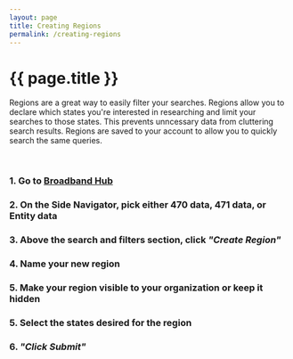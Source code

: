 ```yaml
---
layout: page
title: Creating Regions
permalink: /creating-regions
---
```


# {{ page.title }}
Regions are a great way to easily filter your searches. Regions allow you to declare which states you're interested in researching and limit your searches to those states. This prevents unncessary data from cluttering search results. Regions are saved to your account to allow you to quickly search the same queries.

<br>

### 1. Go to [Broadband Hub](https://app.broadbandhub.us/dashboard)
### 2. On the Side Navigator, pick either 470 data, 471 data, or Entity data
### 3. Above the search and filters section, click *"Create Region"*
### 4. Name your new region
### 5. Make your region visible to your organization or keep it hidden
### 5. Select the states desired for the region
### 6. *"Click Submit"*
